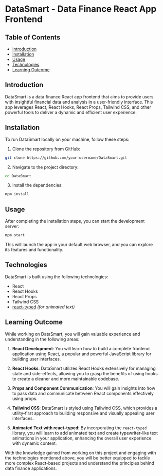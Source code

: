 # DataSmart - Data Finance React App Frontend


## Table of Contents

- [Introduction](#introduction)
- [Installation](#installation)
- [Usage](#usage)
- [Technologies](#technologies)
- [Learning Outcome](#learning-outcome)

## Introduction

DataSmart is a data finance React app frontend that aims to provide users with insightful financial data and analysis in a user-friendly interface. This app leverages React, React Hooks, React Props, Tailwind CSS, and other powerful tools to deliver a dynamic and efficient user experience.

## Installation

To run DataSmart locally on your machine, follow these steps:

1. Clone the repository from GitHub:

```bash
git clone https://github.com/your-username/DataSmart.git
```

2. Navigate to the project directory:

```bash
cd DataSmart
```

3. Install the dependencies:

```bash
npm install
```

## Usage

After completing the installation steps, you can start the development server:

```bash
npm start
```

This will launch the app in your default web browser, and you can explore its features and functionality.

## Technologies

DataSmart is built using the following technologies:

- React
- React Hooks
- React Props
- Tailwind CSS
- [react-typed](link_to_react_typed) *(for animated text)*

## Learning Outcome

While working on DataSmart, you will gain valuable experience and understanding in the following areas:

1. **React Development**: You will learn how to build a complete frontend application using React, a popular and powerful JavaScript library for building user interfaces.

2. **React Hooks**: DataSmart utilizes React Hooks extensively for managing state and side-effects, allowing you to grasp the benefits of using hooks to create a cleaner and more maintainable codebase.

3. **Props and Component Communication**: You will gain insights into how to pass data and communicate between React components effectively using props.

4. **Tailwind CSS**: DataSmart is styled using Tailwind CSS, which provides a utility-first approach to building responsive and visually appealing user interfaces.

5. **Animated Text with react-typed**: By incorporating the `react-typed` library, you will learn to add animated text and create typewriter-like text animations in your application, enhancing the overall user experience with dynamic content.

With the knowledge gained from working on this project and engaging with the technologies mentioned above, you will be better equipped to tackle more complex React-based projects and understand the principles behind data finance applications.